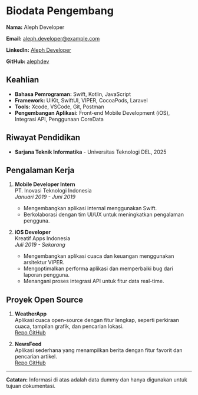 # Biodata Pengembang

**Nama:** Aleph Developer

**Email:** aleph.developer@example.com

**LinkedIn:** [Aleph Developer](https://www.linkedin.com/in/aleph-developer)

**GitHub:** [alephdev](https://github.com/alephdev)

## Keahlian

- **Bahasa Pemrograman:** Swift, Kotlin, JavaScript
- **Framework:** UIKit, SwiftUI, VIPER, CocoaPods, Laravel
- **Tools:** Xcode, VSCode, Git, Postman
- **Pengembangan Aplikasi:** Front-end Mobile Development (iOS), Integrasi API, Penggunaan CoreData

## Riwayat Pendidikan

- **Sarjana Teknik Informatika** - Universitas Teknologi DEL, 2025

## Pengalaman Kerja

1. **Mobile Developer Intern**  
   PT. Inovasi Teknologi Indonesia  
   *Januari 2019 - Juni 2019*
   - Mengembangkan aplikasi internal menggunakan Swift.
   - Berkolaborasi dengan tim UI/UX untuk meningkatkan pengalaman pengguna.

2. **iOS Developer**  
   Kreatif Apps Indonesia  
   *Juli 2019 - Sekarang*
   - Mengembangkan aplikasi cuaca dan keuangan menggunakan arsitektur VIPER.
   - Mengoptimalkan performa aplikasi dan memperbaiki bug dari laporan pengguna.
   - Menangani proses integrasi API untuk fitur data real-time.

## Proyek Open Source

1. **WeatherApp**  
   Aplikasi cuaca open-source dengan fitur lengkap, seperti perkiraan cuaca, tampilan grafik, dan pencarian lokasi.  
   [Repo GitHub](https://github.com/alephdev/WeatherApp)

2. **NewsFeed**  
   Aplikasi sederhana yang menampilkan berita dengan fitur favorit dan pencarian artikel.  
   [Repo GitHub](https://github.com/alephdev/NewsFeed)

---

**Catatan:** Informasi di atas adalah data dummy dan hanya digunakan untuk tujuan dokumentasi.

